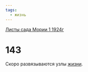 ```yaml
---
tags:
  - жизнь
---
```


[Листы сада Мории 1 1924г](/agni/1924)

# 143
Скоро развязываются узлы [жизни](/tag/#жизнь).   

